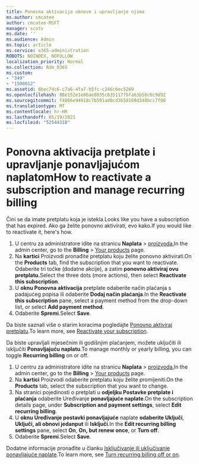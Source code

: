 ```yaml
---
title: Ponovna aktivacija obnove i upravljanje njima
ms.author: cmcatee
author: cmcatee-MSFT
manager: scotv
ms.date: ''
ms.audience: Admin
ms.topic: article
ms.service: o365-administration
ROBOTS: NOINDEX, NOFOLLOW
localization_priority: Normal
ms.collection: Adm_O365
ms.custom:
- "349"
- "1500012"
ms.assetid: 6bec74c6-c7a6-4fa7-b5fc-c246c6ec5269
ms.openlocfilehash: 88e152e1e06ae8035c635117fbfa63b50c6c9d92
ms.sourcegitcommit: f4866e94918c7b591ad0cd3b58169d340bcc7f00
ms.translationtype: MT
ms.contentlocale: hr-HR
ms.lasthandoff: 05/19/2021
ms.locfileid: "52544318"
---
```

# <a name="how-to-reactivate-a-subscription-and-manage-recurring-billing"></a><span data-ttu-id="f4b7e-102">Ponovna aktivacija pretplate i upravljanje ponavljajućom naplatom</span><span class="sxs-lookup"><span data-stu-id="f4b7e-102">How to reactivate a subscription and manage recurring billing</span></span>

<span data-ttu-id="f4b7e-103">Čini se da imate pretplatu koja je istekla.</span><span class="sxs-lookup"><span data-stu-id="f4b7e-103">Looks like you have a subscription that has expired.</span></span> <span data-ttu-id="f4b7e-104">Ako ga želite ponovno aktivirati, evo kako.</span><span class="sxs-lookup"><span data-stu-id="f4b7e-104">If you would like to reactivate it, here's how.</span></span>
  
1. <span data-ttu-id="f4b7e-105">U centru za administratore idite na stranicu **Naplata**  >  [proizvoda.](https://go.microsoft.com/fwlink/p/?linkid=842054)</span><span class="sxs-lookup"><span data-stu-id="f4b7e-105">In the admin center, go to the **Billing** > [Your products](https://go.microsoft.com/fwlink/p/?linkid=842054) page.</span></span>
2. <span data-ttu-id="f4b7e-106">Na **kartici** Proizvodi pronađite pretplatu koju želite ponovno aktivirati.</span><span class="sxs-lookup"><span data-stu-id="f4b7e-106">On the **Products** tab, find the subscription that you want to reactivate.</span></span> <span data-ttu-id="f4b7e-107">Odaberite tri točke (dodatne akcije), a zatim **ponovno aktiviraj ovu pretplatu.**</span><span class="sxs-lookup"><span data-stu-id="f4b7e-107">Select the three dots (more actions), then select **Reactivate this subscription**.</span></span>
3. <span data-ttu-id="f4b7e-108">U **oknu Ponovna aktivacija** pretplate odaberite način plaćanja s padajućeg popisa ili odaberite **Dodaj način plaćanja**.</span><span class="sxs-lookup"><span data-stu-id="f4b7e-108">In the **Reactivate this subscription** pane, select a payment method from the drop-down list, or select **Add payment method**.</span></span>
4. <span data-ttu-id="f4b7e-109">Odaberite **Spremi**.</span><span class="sxs-lookup"><span data-stu-id="f4b7e-109">Select **Save**.</span></span>

<span data-ttu-id="f4b7e-110">Da biste saznali više o starim koracima pogledajte [Ponovno aktiviraj pretplatu](/microsoft-365/commerce/subscriptions/reactivate-your-subscription).</span><span class="sxs-lookup"><span data-stu-id="f4b7e-110">To learn more, see [Reactivate your subscription](/microsoft-365/commerce/subscriptions/reactivate-your-subscription).</span></span>

<span data-ttu-id="f4b7e-111">Da biste upravljali mjesečnim ili godišnjim plaćanjem, možete uključiti ili isključiti **Ponavljajuću naplatu**.</span><span class="sxs-lookup"><span data-stu-id="f4b7e-111">To manage monthly or yearly billing, you can toggle **Recurring billing** on or off.</span></span>
  
1. <span data-ttu-id="f4b7e-112">U centru za administratore idite na stranicu **Naplata**  >  [proizvoda.](https://go.microsoft.com/fwlink/p/?linkid=842054)</span><span class="sxs-lookup"><span data-stu-id="f4b7e-112">In the admin center, go to the **Billing** > [Your products](https://go.microsoft.com/fwlink/p/?linkid=842054) page.</span></span>
2. <span data-ttu-id="f4b7e-113">Na **kartici** Proizvodi odaberite pretplatu koju želite promijeniti.</span><span class="sxs-lookup"><span data-stu-id="f4b7e-113">On the **Products** tab, select the subscription that you want to change.</span></span>
3. <span data-ttu-id="f4b7e-114">Na stranici pojedinosti o pretplati u **odjeljku Postavke pretplate i plaćanja** odaberite Uređivanje **ponavljajuće naplate**.</span><span class="sxs-lookup"><span data-stu-id="f4b7e-114">On the subscription details page, under **Subscription and payment settings**, select **Edit recurring billing**.</span></span>
4. <span data-ttu-id="f4b7e-115">U **oknu Uređivanje postavki ponavljajuće** naplate **odaberite Uključi**, **Uključi, ali obnovi jedanput** ili **Isključi**.</span><span class="sxs-lookup"><span data-stu-id="f4b7e-115">In the **Edit recurring billing settings** pane, select **On**, **On, but renew once**, or **Turn off**.</span></span>
5. <span data-ttu-id="f4b7e-116">Odaberite **Spremi**.</span><span class="sxs-lookup"><span data-stu-id="f4b7e-116">Select **Save**.</span></span>

<span data-ttu-id="f4b7e-117">Dodatne informacije pronađite u članku [Isključivanje ili uključivanje ponavljajuće naplate](/microsoft-365/commerce/subscriptions/renew-your-subscription#turn-recurring-billing-off-or-on).</span><span class="sxs-lookup"><span data-stu-id="f4b7e-117">To learn more, see [Turn recurring billing off or on](/microsoft-365/commerce/subscriptions/renew-your-subscription#turn-recurring-billing-off-or-on).</span></span>